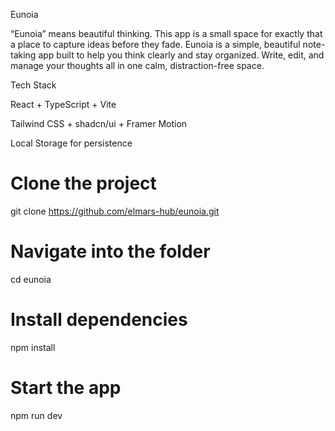 Eunoia

“Eunoia” means beautiful thinking.
This app is a small space for exactly that a place to capture ideas before they fade.
Eunoia is a simple, beautiful note-taking app built to help you think clearly and stay organized.
Write, edit, and manage your thoughts all in one calm, distraction-free space.

Tech Stack

React + TypeScript + Vite

Tailwind CSS + shadcn/ui + Framer Motion

Local Storage for persistence

# Clone the project

git clone https://github.com/elmars-hub/eunoia.git

# Navigate into the folder

cd eunoia

# Install dependencies

npm install

# Start the app

npm run dev
